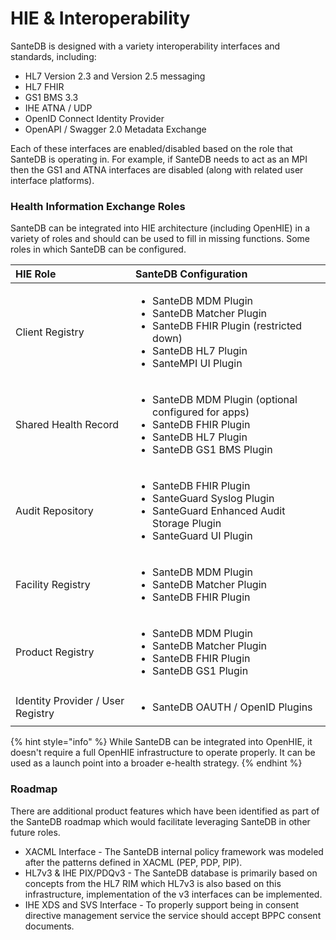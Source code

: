 # HIE & Interoperability

SanteDB is designed with a variety interoperability interfaces and standards, including:

* HL7 Version 2.3 and Version 2.5 messaging
* HL7 FHIR 
* GS1 BMS 3.3
* IHE ATNA / UDP
* OpenID Connect Identity Provider
* OpenAPI / Swagger 2.0 Metadata Exchange

Each of these interfaces are enabled/disabled based on the role that SanteDB is operating in. For example, if SanteDB needs to act as an MPI then the GS1 and ATNA interfaces are disabled \(along with related user interface platforms\).

### Health Information Exchange Roles

SanteDB can be integrated into HIE architecture \(including OpenHIE\) in a variety of roles and should can be used to fill in missing functions. Some roles in which SanteDB can be configured.

<table>
  <thead>
    <tr>
      <th style="text-align:left">HIE Role</th>
      <th style="text-align:left">SanteDB Configuration</th>
    </tr>
  </thead>
  <tbody>
    <tr>
      <td style="text-align:left">Client Registry</td>
      <td style="text-align:left">
        <ul>
          <li>SanteDB MDM Plugin</li>
          <li>SanteDB Matcher Plugin</li>
          <li>SanteDB FHIR Plugin (restricted down)</li>
          <li>SanteDB HL7 Plugin</li>
          <li>SanteMPI UI Plugin</li>
        </ul>
      </td>
    </tr>
    <tr>
      <td style="text-align:left">Shared Health Record</td>
      <td style="text-align:left">
        <ul>
          <li>SanteDB MDM Plugin (optional configured for apps)</li>
          <li>SanteDB FHIR Plugin</li>
          <li>SanteDB HL7 Plugin</li>
          <li>SanteDB GS1 BMS Plugin</li>
        </ul>
      </td>
    </tr>
    <tr>
      <td style="text-align:left">Audit Repository</td>
      <td style="text-align:left">
        <ul>
          <li>SanteDB FHIR Plugin</li>
          <li>SanteGuard Syslog Plugin</li>
          <li>SanteGuard Enhanced Audit Storage Plugin</li>
          <li>SanteGuard UI Plugin</li>
        </ul>
      </td>
    </tr>
    <tr>
      <td style="text-align:left">Facility Registry</td>
      <td style="text-align:left">
        <ul>
          <li>SanteDB MDM Plugin</li>
          <li>SanteDB Matcher Plugin</li>
          <li>SanteDB FHIR Plugin</li>
        </ul>
      </td>
    </tr>
    <tr>
      <td style="text-align:left">Product Registry</td>
      <td style="text-align:left">
        <ul>
          <li>SanteDB MDM Plugin</li>
          <li>SanteDB Matcher Plugin</li>
          <li>SanteDB FHIR Plugin</li>
          <li>SanteDB GS1 Plugin</li>
        </ul>
      </td>
    </tr>
    <tr>
      <td style="text-align:left">Identity Provider / User Registry</td>
      <td style="text-align:left">
        <ul>
          <li>SanteDB OAUTH / OpenID Plugins</li>
        </ul>
      </td>
    </tr>
  </tbody>
</table>{% hint style="info" %}
While SanteDB can be integrated into OpenHIE, it doesn't require a full OpenHIE infrastructure to operate properly. It can be used as a launch point into a broader e-health strategy.
{% endhint %}

### Roadmap

There are additional product features which have been identified as part of the SanteDB roadmap which would facilitate leveraging SanteDB in other future roles.

* XACML Interface - The SanteDB internal policy framework was modeled after the patterns defined in XACML \(PEP, PDP, PIP\).
* HL7v3 & IHE PIX/PDQv3 - The SanteDB database is primarily based on concepts from the HL7 RIM which HL7v3 is also based on this infrastructure, implementation of the v3 interfaces can be implemented.
* IHE XDS and SVS Interface - To properly support being in consent directive management service the service should accept BPPC consent documents.

